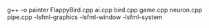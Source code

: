 
g++ -o painter FlappyBird.cpp ai.cpp bird.cpp game.cpp neuron.cpp pipe.cpp   -lsfml-graphics -lsfml-window -lsfml-system
